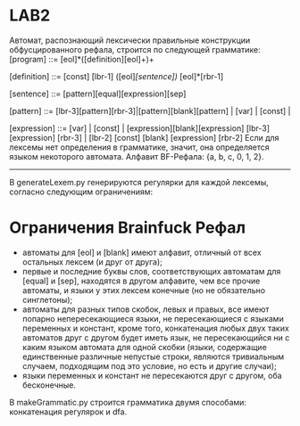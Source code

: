 # LAB2

Автомат, распознающий лексически правильные конструкции
обфусцированного рефала, строится по следующей грамматике:
[program] ::= [eol]*([definition][eol]+)+

[definition] ::= [const] [lbr-1] ([eol]*[sentence])* [eol]*[rbr-1]

[sentence] ::= [pattern][equal][expression][sep]

[pattern] ::= [lbr-3][pattern][rbr-3]|[pattern][blank][pattern] | [var] | [const] |

[expression] ::= [var] | [const] | [expression][blank][expression]
[lbr-3] [expression] [rbr-3] |
[lbr-2] [const] [blank] [expression] [rbr-2]
Если для лексемы нет определения в грамматике, значит, она
определяется языком некоторого автомата. Алфавит BF-Рефала:
{a, b, c, 0, 1, 2}.

---------------------
В generateLexem.py генерируются регулярки для каждой лексемы, согласно следующим ограничениям:

# Ограничения Brainfuck Рефал
- автоматы для [eol] и [blank] имеют алфавит, отличный от всех
остальных лексем (и друг от друга);
- первые и последние буквы слов, соответствующих автоматам для
[equal] и [sep], находятся в другом алфавите, чем все прочие
автоматы, и языки у этих лексем конечные (но не обязательно
синглетоны);
- автоматы для разных типов скобок, левых и правых, все имеют
попарно непересекающиеся языки, не пересекающиеся с языками
переменных и констант, кроме того, конкатенация любых двух
таких автоматов друг с другом будет иметь язык, не
пересекающийся ни с каким языком автомата для одной скобки
(языки, содержащие единственные различные непустые строки,
являются тривиальным случаем, подходящим под это условие, но
есть и другие случаи);
- языки переменных и констант не пересекаются друг с другом, оба
бесконечные.

В makeGrammatic.py строится грамматика двумя способами: конкатенация регулярок и dfa.